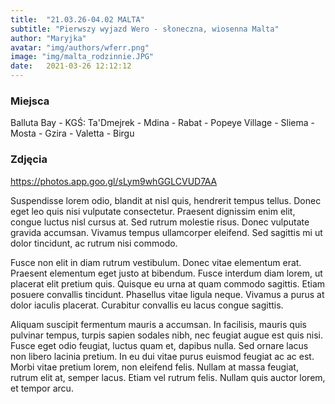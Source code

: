 ```yaml
---
title:  "21.03.26-04.02 MALTA"
subtitle: "Pierwszy wyjazd Wero - słoneczna, wiosenna Malta"
author: "Maryjka"
avatar: "img/authors/wferr.png"
image: "img/malta_rodzinnie.JPG"
date:   2021-03-26 12:12:12
---
```


### Miejsca
Balluta Bay - KGŚ: Ta'Dmejrek - Mdina - Rabat - Popeye Village - Sliema - Mosta - Gzira - Valetta - Birgu

### Zdjęcia
https://photos.app.goo.gl/sLym9whGGLCVUD7AA

Suspendisse lorem odio, blandit at nisl quis, hendrerit tempus tellus. Donec eget leo quis nisi vulputate consectetur. Praesent dignissim enim elit, congue luctus nisl cursus at. Sed rutrum molestie risus. Donec vulputate gravida accumsan. Vivamus tempus ullamcorper eleifend. Sed sagittis mi ut dolor tincidunt, ac rutrum nisi commodo.

Fusce non elit in diam rutrum vestibulum. Donec vitae elementum erat. Praesent elementum eget justo at bibendum. Fusce interdum diam lorem, ut placerat elit pretium quis. Quisque eu urna at quam commodo sagittis. Etiam posuere convallis tincidunt. Phasellus vitae ligula neque. Vivamus a purus at dolor iaculis placerat. Curabitur convallis eu lacus congue sagittis.

Aliquam suscipit fermentum mauris a accumsan. In facilisis, mauris quis pulvinar tempus, turpis sapien sodales nibh, nec feugiat augue est quis nisi. Fusce eget odio feugiat, luctus quam et, dapibus nulla. Sed ornare lacus non libero lacinia pretium. In eu dui vitae purus euismod feugiat ac ac est. Morbi vitae pretium lorem, non eleifend felis. Nullam at massa feugiat, rutrum elit at, semper lacus. Etiam vel rutrum felis. Nullam quis auctor lorem, et tempor arcu.
